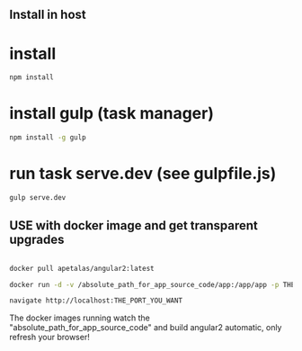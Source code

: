 ## Install in host
# install
```bash
npm install
```

# install gulp (task manager)
```bash
npm install -g gulp
```
# run task serve.dev (see gulpfile.js)
```bash
gulp serve.dev
```

## USE with docker image and get transparent upgrades

```bash

docker pull apetalas/angular2:latest

docker run -d -v /absolute_path_for_app_source_code/app:/app/app -p THE_PORT_YOU_WANT:5555 apetalas/angular2

navigate http://localhost:THE_PORT_YOU_WANT

```

The docker images running watch the "absolute_path_for_app_source_code" and build angular2 automatic, only refresh your browser!
